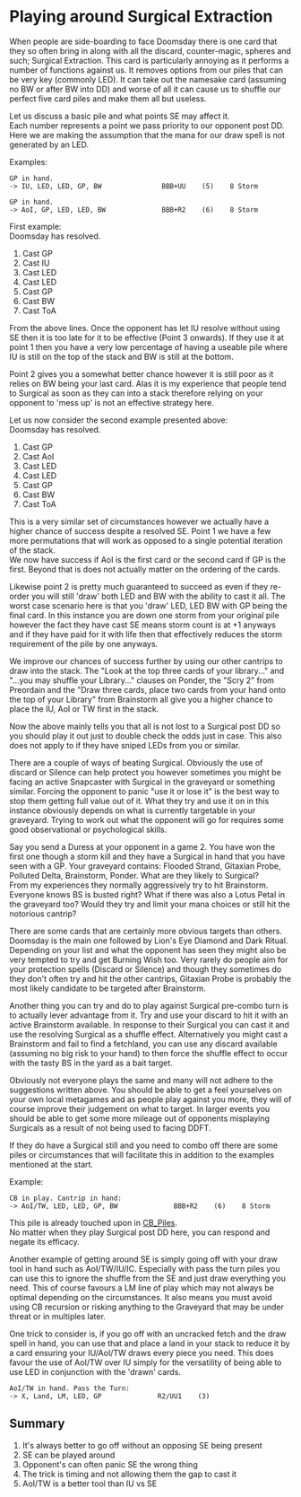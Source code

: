 # Playing around Surgical Extraction

When people are side-boarding to face Doomsday there is one card that they so
often bring in along with all the discard, counter-magic, spheres and such;
Surgical Extraction. This card is particularly annoying as it performs a number
of functions against us. It removes options from our piles that can be very key
(commonly LED). It can take out the namesake card (assuming no BW or after BW
into DD) and worse of all it can cause us to shuffle our perfect five card piles
and make them all but useless.

Let us discuss a basic pile and what points SE may affect it.     
Each number represents a point we pass priority to our opponent post DD.   
Here we are making the assumption that the mana for our draw spell is not
generated
by an LED.   

Examples:
```
GP in hand.
-> IU, LED, LED, GP, BW               BBB+UU    (5)    8 Storm

GP in hand.
-> AoI, GP, LED, LED, BW              BBB+R2    (6)    8 Storm
```

First example:  
Doomsday has resolved.  
1. Cast GP
2. Cast IU
3. Cast LED
4. Cast LED
5. Cast GP
6. Cast BW
7. Cast ToA

From the above lines. Once the opponent has let IU resolve without using SE then
it is too late for it to be effective (Point 3 onwards). If they use it at point
1 then you have a very low percentage of having a useable pile where IU is still
on the top of the stack and BW is still at the bottom.

Point 2 gives you a somewhat better chance however it is still poor as it relies
on BW being your last card. Alas it is my experience that people tend to
Surgical as soon as they can into a stack therefore relying on your opponent to
'mess up' is not an effective strategy here.

Let us now consider the second example presented above:  
Doomsday has resolved.  
1. Cast GP
2. Cast AoI
3. Cast LED
4. Cast LED
5. Cast GP
6. Cast BW
7. Cast ToA

This is a very similar set of circumstances however we actually have a higher
chance of success despite a resolved SE. Point 1 we have a few more permutations
that will work as opposed to a single potential iteration of the stack.  
We now have success if AoI is the first card or the second card if GP is the
first. Beyond that is does not actually matter on the ordering of the cards.

Likewise point 2 is pretty much guaranteed to succeed as even if they re-order
you will still 'draw' both LED and BW with the ability to cast it all. The worst
case scenario here is that you 'draw' LED, LED BW with GP being the final card.
In this instance you are down one storm from your original pile however the fact
they have cast SE means storm count is at +1 anyways and if they have paid for
it with life then that effectively reduces the storm requirement of the pile by
one anyways.

We improve our chances of success further by using our other cantrips to draw
into the stack. The "Look at the top three cards of your library..." and "...you
may shuffle your Library..." clauses on Ponder, the "Scry 2" from Preordain and
the "Draw three cards, place two cards from your hand onto the top of your
Library" from Brainstorm all give you a higher chance to place the IU, AoI or TW
first in the stack.

Now the above mainly tells you that all is not lost to a Surgical post DD so you
should play it out just to double check the odds just in case. This also does
not apply to if they have sniped LEDs from you or similar.

There are a couple of ways of beating Surgical. Obviously the use of discard or
Silence can help protect you however sometimes you might be facing an active
Snapcaster with Surgical in the graveyard or something similar. Forcing the
opponent to panic "use it or lose it" is the best way to stop them getting full
value out of it. What they try and use it on in this instance obviously depends
on what is currently targetable in your graveyard. Trying to work out what the
opponent will go for requires some good observational or psychological skills.

Say you send a Duress at your opponent in a game 2. You have won the first one
though a storm kill and they have a Surgical in hand that you have seen with a
GP. Your graveyard contains: Flooded Strand, Gitaxian Probe, Polluted Delta,
Brainstorm, Ponder. What are they likely to Surgical?  
From my experiences they normally aggressively try to hit Brainstorm. Everyone
knows BS is busted right? What if there was also a Lotus Petal in the graveyard
too? Would they try and limit your mana choices or still hit the notorious
cantrip?

There are some cards that are certainly more obvious targets than others.
Doomsday is the main one followed by Lion's Eye Diamond and Dark Ritual.
Depending on your list and what the opponent has seen they might also be very
tempted to try and get Burning Wish too. Very rarely do people aim for your
protection spells (Discard or Silence) and though they sometimes do they don't
often try and hit the other cantrips, Gitaxian Probe is probably the most likely
candidate to be targeted after Brainstorm.

Another thing you can try and do to play against Surgical pre-combo turn is to
actually lever advantage from it. Try and use your discard to hit it with an
active Brainstorm available. In response to their Surgical you can cast it and
use the resolving Surgical as a shuffle effect. Alternatively you might cast a
Brainstorm and fail to find a fetchland, you can use any discard available
(assuming no big risk to your hand) to then force the shuffle effect to occur
with the tasty BS in the yard as a bait target.

Obviously not everyone plays the same and many will not adhere to the
suggestions written above. You should be able to get a feel yourselves on your
own local metagames and as people play against you more, they will of course
improve their judgement on what to target. In larger events you should be able
to get some more mileage out of opponents misplaying Surgicals as a result of
not being used to facing DDFT.

If they do have a Surgical still and you need to combo off there are some piles
or circumstances that will facilitate this in addition to the examples mentioned
at the start.

Example:
```
CB in play. Cantrip in hand:
-> AoI/TW, LED, LED, GP, BW              BBB+R2    (6)    8 Storm
```

This pile is already touched upon in
[CB_Piles](http://ddft.wiki/pages-output/cb-piles/).  
No matter when they play Surgical post DD here, you can respond and negate its
efficacy.

Another example of getting around SE is simply going off with your draw tool in
hand such as AoI/TW/IU/IC. Especially with pass the turn piles you can use this
to ignore the shuffle from the SE and just draw everything you need. This of
course favours a LM line of play which may not always be optimal depending on
the circumstances. It also means you must avoid using CB recursion or risking
anything to the Graveyard that may be under threat or in multiples later.

One trick to consider is, if you go off with an uncracked fetch and the draw
spell in hand, you can use that and place a land in your stack to reduce it by a
card ensuring your IU/AoI/TW draws every piece you need. This does favour the
use of AoI/TW over IU simply for the versatility of being able to use LED in
conjunction with the 'drawn' cards.

```
AoI/TW in hand. Pass the Turn:
-> X, Land, LM, LED, GP              R2/UU1    (3)
```

## Summary

1. It's always better to go off without an opposing SE being present
2. SE can be played around
3. Opponent's can often panic SE the wrong thing
4. The trick is timing and not allowing them the gap to cast it
5. AoI/TW is a better tool than IU vs SE
